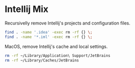 Intellij Mix
============

Recursivelly remove Intellij's projects and configuration files.
```bash
find . -name '.idea' -exec rm -rf {} \;
find . -name '*.iml' -exec rm -rf {} \;
```

MacOS, remove Intellij's cache and local settings.
```bash
rm -rf ~/Library/Application\ Support/JetBrains
rm -rf ~/Library/Caches/JetBrains
```
